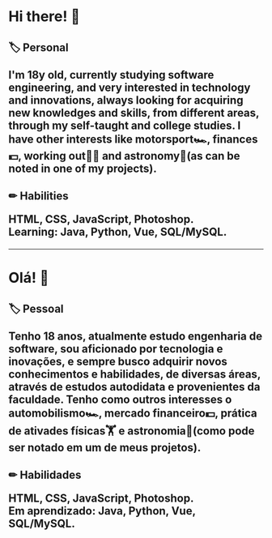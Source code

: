 <h1>Hi there! 👋
<h2>🏷 Personal 
  <p>I'm 18y old, currently studying software engineering, and very interested in technology and innovations, always looking for acquiring new knowledges and skills, from different areas, through my self-taught and college studies. I have other interests like motorsport🏎, finances💵, working out🏋️‍♂️ and astronomy🔭(as can be noted in one of my projects).
<h2>✏  Habilities
<p> HTML, CSS, JavaScript, Photoshop. <br>
Learning: Java, Python, Vue, SQL/MySQL.
<hr>
<h1>Olá! 👋
<h2>🏷 Pessoal
<p>Tenho 18 anos, atualmente estudo engenharia de software, sou aficionado por tecnologia e inovações, e sempre busco adquirir novos conhecimentos e habilidades, de diversas áreas, através de estudos autodidata e provenientes da faculdade. Tenho como outros interesses o automobilismo🏎, mercado financeiro💵, prática de ativades físicas🏋️‍ e astronomia🔭(como pode ser notado em um de meus projetos).
<h2>✏  Habilidades
<p> HTML, CSS, JavaScript, Photoshop. <br>
Em aprendizado: Java, Python, Vue, SQL/MySQL.
